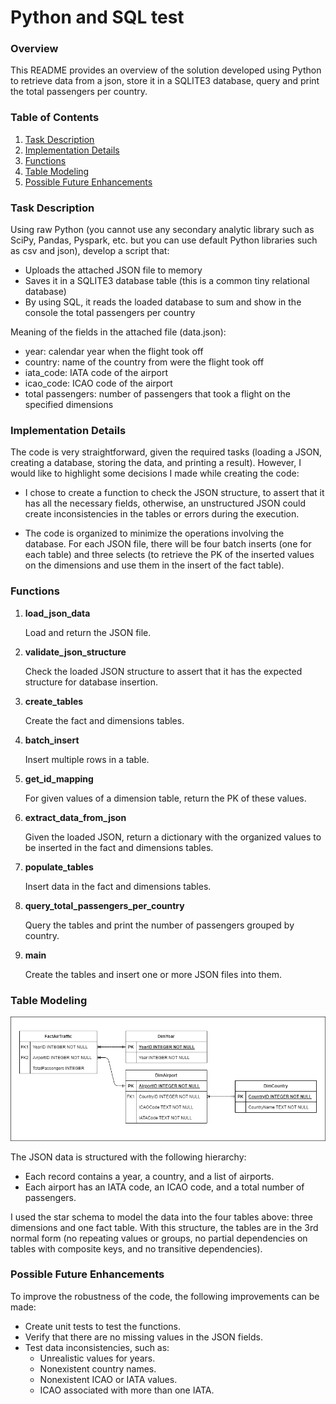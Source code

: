 # Python and SQL test

### Overview

This README provides an overview of the solution developed using Python to retrieve data from a json, store it in a SQLITE3 database, query and print the total passengers per country.



### Table of Contents
1. [Task Description](#task-description)
2. [Implementation Details](#implementation-details)
3. [Functions](#functions)
4. [Table Modeling](#table-modeling)
5. [Possible Future Enhancements](#possible-future-enhancements)

### Task Description
Using raw Python (you cannot use any secondary analytic library such as SciPy, Pandas, Pyspark, etc. but you can use default Python libraries such as csv and json), develop a script that:
- Uploads the attached JSON file to memory
- Saves it in a SQLITE3 database table (this is a common tiny relational database)
- By using SQL, it reads the loaded database to sum and show in the console the total passengers per country


Meaning of the fields in the attached file (data.json):
- year: calendar year when the flight took off
- country: name of the country from were the flight took off
- iata_code: IATA code of the airport
- icao_code: ICAO code of the airport
- total passengers: number of passengers that took a flight on the specified dimensions

### Implementation Details

The code is very straightforward, given the required tasks (loading a JSON, creating a database, storing the data, and printing a result). However, I would like to highlight some decisions I made while creating the code:

- I chose to create a function to check the JSON structure, to assert that it has all the necessary fields, otherwise, an unstructured JSON could create inconsistencies in the tables or errors during the execution.

- The code is organized to minimize the operations involving the database. For each JSON file, there will be four batch inserts (one for each table) and three selects (to retrieve the PK of the inserted values on the dimensions and use them in the insert of the fact table).


### Functions

1. **load_json_data**

    Load and return the JSON file.
   
2. **validate_json_structure**

    Check the loaded JSON structure to assert that it has the expected structure for database insertion.

3. **create_tables**
    
    Create the fact and dimensions tables.

4. **batch_insert**

    Insert multiple rows in a table.

5. **get_id_mapping**

    For given values of a dimension table, return the PK of these values.

6. **extract_data_from_json**

    Given the loaded JSON, return a dictionary with the organized values to be inserted in the fact and dimensions tables.

7. **populate_tables**

    Insert data in the fact and dimensions tables.

8. **query_total_passengers_per_country**

    Query the tables and print the number of passengers grouped by country.

9. **main**

    Create the tables and insert one or more JSON files into them.

### Table Modeling
![Tables structure](tables.png)

The JSON data is structured with the following hierarchy:

- Each record contains a year, a country, and a list of airports.
- Each airport has an IATA code, an ICAO code, and a total number of passengers.

I used the star schema to model the data into the four tables above: three dimensions and one fact table.
With this structure, the tables are in the 3rd normal form (no repeating values or groups, no partial dependencies on tables with composite keys, and no transitive dependencies).


### Possible Future Enhancements

To improve the robustness of the code, the following improvements can be made:

- Create unit tests to test the functions.
- Verify that there are no missing values in the JSON fields.
- Test data inconsistencies, such as:
    - Unrealistic values for years.
    - Nonexistent country names.
    - Nonexistent ICAO or IATA values.
    - ICAO associated with more than one IATA.
